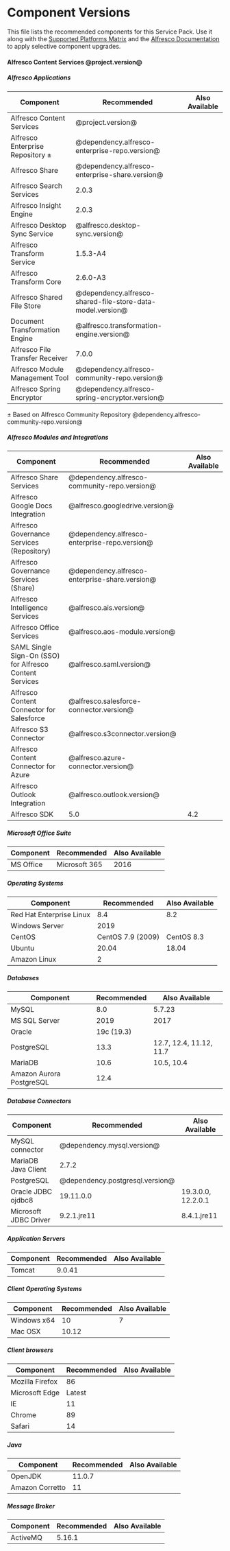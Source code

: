 # Component Versions

This file lists the recommended components for this Service Pack. Use it along with the [Supported Platforms Matrix](http://docs.alfresco.com/7.0/concepts/supported-platforms-ACS.html) and the [Alfresco Documentation](https://docs.alfresco.com/7.0/concepts/ch-upgrade.html) to apply selective component upgrades.

#### Alfresco Content Services @project.version@

##### Alfresco Applications
| Component | Recommended | Also Available |
|---|---|---|
| Alfresco Content Services | @project.version@ |
| Alfresco Enterprise Repository ± | @dependency.alfresco-enterprise-repo.version@ |
| Alfresco Share | @dependency.alfresco-enterprise-share.version@ |
| Alfresco Search Services | 2.0.3 |
| Alfresco Insight Engine | 2.0.3 |
| Alfresco Desktop Sync Service | @alfresco.desktop-sync.version@ |
| Alfresco Transform Service | 1.5.3-A4 |
| Alfresco Transform Core | 2.6.0-A3 |
| Alfresco Shared File Store | @dependency.alfresco-shared-file-store-data-model.version@ |
| Document Transformation Engine | @alfresco.transformation-engine.version@ |
| Alfresco File Transfer Receiver | 7.0.0 |
| Alfresco Module Management Tool | @dependency.alfresco-community-repo.version@ |
| Alfresco Spring Encryptor | @dependency.alfresco-spring-encryptor.version@ |
± Based on Alfresco Community Repository @dependency.alfresco-community-repo.version@

##### Alfresco Modules and Integrations
| Component | Recommended | Also Available |
|---|---|---|
| Alfresco Share Services | @dependency.alfresco-community-repo.version@ |
| Alfresco Google Docs Integration | @alfresco.googledrive.version@ |
| Alfresco Governance Services (Repository) | @dependency.alfresco-enterprise-repo.version@ |
| Alfresco Governance Services (Share) | @dependency.alfresco-enterprise-share.version@ |
| Alfresco Intelligence Services | @alfresco.ais.version@ |
| Alfresco Office Services | @alfresco.aos-module.version@ |
| SAML Single Sign-On (SSO) for Alfresco Content Services | @alfresco.saml.version@ |
| Alfresco Content Connector for Salesforce | @alfresco.salesforce-connector.version@ |
| Alfresco S3 Connector | @alfresco.s3connector.version@ |
| Alfresco Content Connector for Azure | @alfresco.azure-connector.version@ |
| Alfresco Outlook Integration | @alfresco.outlook.version@ |
| Alfresco SDK | 5.0 | 4.2 |

##### Microsoft Office Suite
| Component | Recommended | Also Available |
|---|---|---|
| MS Office | Microsoft 365 | 2016 |

##### Operating Systems
| Component | Recommended | Also Available |
|---|---|---|
| Red Hat Enterprise Linux | 8.4 | 8.2 |
| Windows Server | 2019 |
| CentOS | CentOS 7.9 (2009) | CentOS 8.3 |
| Ubuntu | 20.04 | 18.04 |
| Amazon Linux | 2 | |

##### Databases
| Component | Recommended | Also Available |
|---|---|---|
| MySQL | 8.0 | 5.7.23 |
| MS SQL Server | 2019 | 2017 |
| Oracle | 19c (19.3)  | |
| PostgreSQL | 13.3 | 12.7, 12.4, 11.12, 11.7 |
| MariaDB | 10.6 | 10.5, 10.4 |
| Amazon Aurora PostgreSQL | 12.4 |

##### Database Connectors
| Component | Recommended | Also Available |
|---|---|---|
| MySQL connector | @dependency.mysql.version@ |
| MariaDB Java Client | 2.7.2 |
| PostgreSQL | @dependency.postgresql.version@ |
| Oracle JDBC ojdbc8 | 19.11.0.0 | 19.3.0.0, 12.2.0.1 |
| Microsoft JDBC Driver | 9.2.1.jre11 | 8.4.1.jre11 |

##### Application Servers
| Component | Recommended | Also Available |
|---|---|---|
| Tomcat | 9.0.41 |

##### Client Operating Systems
| Component | Recommended | Also Available |
|---|---|---|
| Windows x64 | 10 | 7 |
| Mac OSX | 10.12 |

##### Client browsers
| Component | Recommended | Also Available |
|---|---|---|
| Mozilla Firefox | 86 |
| Microsoft Edge | Latest |
| IE | 11 |
| Chrome | 89 |
| Safari | 14 |

##### Java
| Component | Recommended | Also Available |
|---|---|---|
| OpenJDK | 11.0.7 |
| Amazon Corretto | 11 |

##### Message Broker
| Component | Recommended | Also Available |
|---|---|---|
| ActiveMQ | 5.16.1 |
